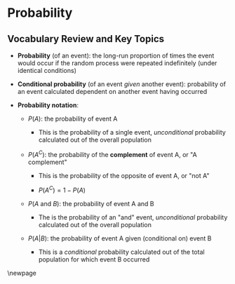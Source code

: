 # Probability

## Vocabulary Review and Key Topics

* **Probability** (of an event): the long-run proportion of times the event would occur if the random process were repeated indefinitely (under identical conditions)

* **Conditional probability** (of an event _given_ another event): probability of an event calculated dependent on another event having occurred

* **Probability notation**:

    * $P(A)$: the probability of event A
    
        - This is the probability of a single event, _unconditional_ probability calculated out of the overall population
        
    * $P(A^C)$: the probability of the **complement** of event A, or "A complement"
    
        - This is the probability of the opposite of event A, or "not A"
        
        - $P(A^C) = 1 - P(A)$
        
    * $P(A\text{ and }B)$: the probability of event A and B
    
        - The is the probability of an "and" event, _unconditional_ probability calculated out of the overall population
        
    * $P(A|B)$: the probability of event A given (conditional on) event B
    
        - This is a _conditional_ probability calculated out of the total population for which event B occurred
        

        

    
    
\newpage

